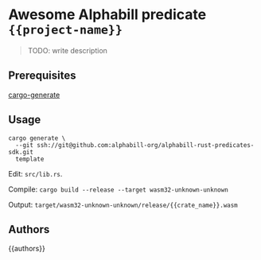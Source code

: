 # Awesome Alphabill predicate `{{project-name}}` #

> TODO: write description

## Prerequisites ##

[cargo-generate](https://cargo-generate.github.io/cargo-generate/)

## Usage ##

    cargo generate \
      --git ssh://git@github.com:alphabill-org/alphabill-rust-predicates-sdk.git
      template

Edit: `src/lib.rs`.

Compile: `cargo build --release --target wasm32-unknown-unknown`

Output: `target/wasm32-unknown-unknown/release/{{crate_name}}.wasm`

## Authors ##

{{authors}}

